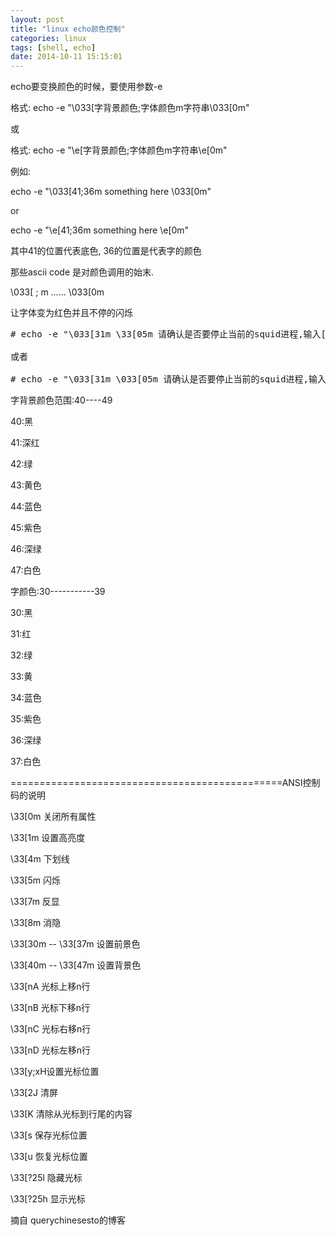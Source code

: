 ```yaml
---
layout: post
title: "linux echo颜色控制"
categories: linux
tags: [shell, echo]
date: 2014-10-11 15:15:01
---
```


echo要变换颜色的时候，要使用参数-e

格式: echo -e "\033[字背景颜色;字体颜色m字符串\033[0m"

或

格式: echo -e "\e[字背景颜色;字体颜色m字符串\e[0m"

例如:

echo -e "\033[41;36m something here \033[0m"

or 

echo -e "\e[41;36m something here \e[0m"

其中41的位置代表底色, 36的位置是代表字的颜色

那些ascii code 是对颜色调用的始末.

\033[ ; m …… \033[0m

让字体变为红色并且不停的闪烁
<pre>
# echo -e "\033[31m \33[05m 请确认是否要停止当前的squid进程,输入[Y/N] \033[0m"

或者

# echo -e "\033[31m \033[05m 请确认是否要停止当前的squid进程,输入[Y/N] \033[0m"
</pre>

字背景颜色范围:40----49

40:黑

41:深红

42:绿

43:黄色

44:蓝色

45:紫色

46:深绿

47:白色

字颜色:30-----------39

30:黑

31:红

32:绿

33:黄

34:蓝色

35:紫色

36:深绿

37:白色

===============================================ANSI控制码的说明

\33[0m 关闭所有属性

\33[1m 设置高亮度

\33[4m 下划线

\33[5m 闪烁

\33[7m 反显

\33[8m 消隐

\33[30m -- \33[37m 设置前景色

\33[40m -- \33[47m 设置背景色

\33[nA 光标上移n行

\33[nB 光标下移n行

\33[nC 光标右移n行

\33[nD 光标左移n行

\33[y;xH设置光标位置

\33[2J 清屏

\33[K 清除从光标到行尾的内容

\33[s 保存光标位置

\33[u 恢复光标位置

\33[?25l 隐藏光标

\33[?25h 显示光标

 

摘自 querychinesesto的博客
